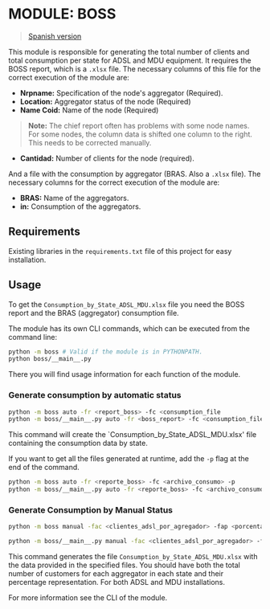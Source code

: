 # MODULE: BOSS  
> [Spanish version](./README_es.md)

This module is responsible for generating the total number of clients and total consumption per state for ADSL and MDU equipment. It requires the BOSS report, which is a `.xlsx` file. The necessary columns of this file for the correct execution of the module are:

- **Nrpname:** Specification of the node's aggregator (Required).
- **Location:** Aggregator status of the node (Required)
- **Name Coid:** Name of the node (Required)
> **Note:** The chief report often has problems with some node names. For some nodes, the column data is shifted one column to the right. This needs to be corrected manually.
- **Cantidad:** Number of clients for the node (required).

And a file with the consumption by aggregator (BRAS. Also a `.xlsx` file). The necessary columns for the correct execution of the module are:

- **BRAS:** Name of the aggregators.
- **in:** Consumption of the aggregators.

## Requirements
Existing libraries in the `requirements.txt` file of this project for easy installation.

## Usage
To get the `Consumption_by_State_ADSL_MDU.xlsx` file you need the BOSS report and the BRAS (aggregator) consumption file.

The module has its own CLI commands, which can be executed from the command line:
```bash
python -m boss # Valid if the module is in PYTHONPATH.
python boss/__main__.py
```
There you will find usage information for each function of the module.

### Generate consumption by automatic status
```bash
python -m boss auto -fr <report_boss> -fc <consumption_file 
python -m boss/__main__.py auto -fr <boss_report> -fc <consumption_file> -fc <consumption_file>.
```
This command will create the `Consumption_by_State_ADSL_MDU.xlsx' file containing the consumption data by state.

If you want to get all the files generated at runtime, add the `-p` flag at the end of the command.
```bash
python -m boss auto -fr <reporte_boss> -fc <archivo_consumo> -p
python -m boss/__main__.py auto -fr <reporte_boss> -fc <archivo_consumo> -p
```

### Generate Consumption by Manual Status
```bash
python -m boss manual -fac <clientes_adsl_por_agregador> -fap <porcentage_clientes_adsl_por_agregador> -fmc <clientes_mdu_por_agregador> -fmp <porcentage_clientes_mdu_por_agregador> -fc <archivo_consumo>

python -m boss/__main__.py manual -fac <clientes_adsl_por_agregador> -fap <porcentage_clientes_adsl_por_agregador> -fmc <clientes_mdu_por_agregador> -fmp <porcentage_clientes_mdu_por_agregador> -fc <archivo_consumo>
```
This command generates the file `Consumption_by_State_ADSL_MDU.xlsx` with the data provided in the specified files. You should have both the total number of customers for each aggregator in each state and their percentage representation. For both ADSL and MDU installations.

For more information see the CLI of the module.